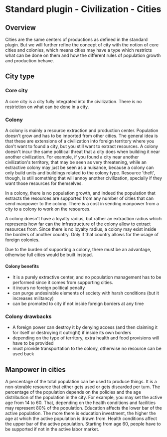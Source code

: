 # Standard plugin - Civilization - Cities

## Overview

Cities are the same centers of productions as defined in the standard plugin. But we will further refine the concept of
city with the notion of core cities and colonies, which means cities may have a type which restricts what can be done
on them and how the different rules of population growth and production behave.

## City type

### Core city

A core city is a city fully integrated into the civilization. There is no restriction on what can be done in a city.

### Colony 

A colony is mainly a resource extraction and production center. Population doesn't grow and has to be imported from
other cities. The general idea is that these are extensions of a civilization into foreign territory where you don't 
want to found a city, but you still want to extract resources. A colony doesn't incur the same political threat that a 
city does when building it near another civilization. For example, if you found a city near another civilization's 
territory, that may be seen as very threatening, while an extractive colony may just be seen as a nuisance, because
a colony can only build units and buildings related to the colony type. Resource 'theft', though, is still something
that will annoy another civilization, specially if they want those resources for themselves.

In a colony, there is no population growth, and indeed the population that extracts the resources are supported from any 
number of cities that can send manpower to the colony. There is a cost in sending manpower from a city to a colony to
work on the resources.

A colony doesn't have a loyalty radius, but rather an extraction radius which represents how far can the infrastructure 
of the colony allow to extract resources from. Since there is no loyalty radius, a colony may exist inside the borders
of another country. Only if that country allows for the usage of foreign colonies.

Due to the burden of supporting a colony, there must be an advantage, otherwise full cities would be built instead.

#### Colony benefits

- It is a purely extractive center, and no population management has to be performed since it comes from supporting cities.
- it incurs no foreign political penalty
- can purge undesirable elements of society with harsh conditions (but it increases militancy)
- can be promoted to city if not inside foreign borders at any time

### Colony drawbacks

- A foreign power can destroy it by denying access (and then claiming it for itself or destroying it outright) if inside 
its own borders 
- depending on the type of territory, extra health and food provisions will have to be provided
- must provide transportation to the colony, otherwise no resource can be used back

## Manpower in cities

A percentage of the total population can be used to produce things. It is a non-storable resource that either gets used
or gets discarded per turn. 
The percentage of the population depends on the policies and the age distribution of the population in the city. For example,
you may set the active age from 14 to 60. That, depending on the health conditions and facilities may represent 80% of
the population.
Education affects the lower bar of the active population. The more there is education investment, the higher the age at
which the active population is drawn from.
Health conditions affect the upper bar of the active population. Starting from age 60, people have to be supported if not
in the active labor market.